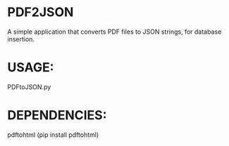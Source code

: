 # PDF2JSON


A simple application that converts PDF files to JSON strings, for database insertion. 

# USAGE: 

PDFtoJSON.py <pdffilename> <number of columns in PDF Table>

# DEPENDENCIES: 
pdftohtml
(pip install pdftohtml)


